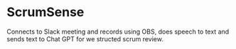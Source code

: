 # ScrumSense
Connects to Slack meeting and records using OBS, does speech to text and sends text to Chat GPT for we structed scrum review. 
